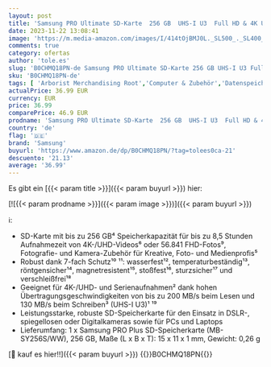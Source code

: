 ```yaml
---
layout: post
title: 'Samsung PRO Ultimate SD-Karte  256 GB  UHS-I U3  Full HD & 4K UHD  200 MB/s Lesen  130 MB/s Schreiben  Speicherkarte für Smartphone  Drohne oder Action-Cam  MB-SY256S/WW'
date: 2023-11-22 13:08:41
image: 'https://m.media-amazon.com/images/I/414tOjBMJ0L._SL500_._SL400_.jpg'
comments: true
category: ofertas
author: 'tole.es'
slug: 'B0CHMQ18PN-de Samsung PRO Ultimate SD-Karte 256 GB UHS-I U3 Full HD & 4K...'
sku: 'B0CHMQ18PN-de'
tags: [ 'Arborist Merchandising Root','Computer & Zubehör','Datenspeicher','Externe Datenspeicher','SecureDigital-Cards','Self Service','Special Features Stores','Speicherkarten','Speicherkarten & USB-Sticks','a4cbee59-f823-40fe-831a-7de64f655f6f_0','a4cbee59-f823-40fe-831a-7de64f655f6f_9901','samsung','🇩🇪', ]
actualPrice: 36.99 EUR
currency: EUR
price: 36.99
comparePrice: 46.9 EUR
prodname: 'Samsung PRO Ultimate SD-Karte  256 GB  UHS-I U3  Full HD & 4K UHD  200 MB/s Lesen  130 MB/s Schreiben  Speicherkarte für Smartphone  Drohne oder Action-Cam  MB-SY256S/WW'
country: 'de'
flag: '🇩🇪'
brand: 'Samsung'
buyurl: 'https://www.amazon.de/dp/B0CHMQ18PN/?tag=tolees0ca-21'
descuento: '21.13'
average: '36.99'
---
```


Es gibt ein [{{< param title >}}]({{< param buyurl >}}) hier:

[![{{< param prodname >}}]({{< param image >}})]({{< param buyurl >}})

ℹ️:

- SD-Karte mit bis zu 256 GB⁴ Speicherkapazität für bis zu 8,5 Stunden Aufnahmezeit von 4K-/UHD-Videos⁶ oder 56.841 FHD-Fotos⁹, Fotografie- und Kamera-Zubehör für Kreative, Foto- und Medienprofis⁵
- Robust dank 7-fach Schutz¹⁰ ¹¹: wasserfest¹², temperaturbeständig¹³, röntgensicher¹⁴, magnetresistent¹⁵, stoßfest¹⁶, sturzsicher¹⁷ und verschleißfrei¹⁸
- Geeignet für 4K-/UHD- und Serienaufnahmen² dank hohen Übertragungsgeschwindigkeiten von bis zu 200 MB/s beim Lesen und 130 MB/s beim Schreiben³ (UHS-I U3)¹ ¹⁹
- Leistungsstarke, robuste SD-Speicherkarte für den Einsatz in DSLR-, spiegellosen oder Digitalkameras sowie für PCs und Laptops
- Lieferumfang: 1 x Samsung PRO Plus SD-Speicherkarte (MB-SY256S/WW), 256 GB, Maße (L x B x T): 15 x 11 x 1 mm, Gewicht: 0,26 g

[🛒 kauf es hier!!]({{< param buyurl >}})
{{<world>}}B0CHMQ18PN{{</world>}}
